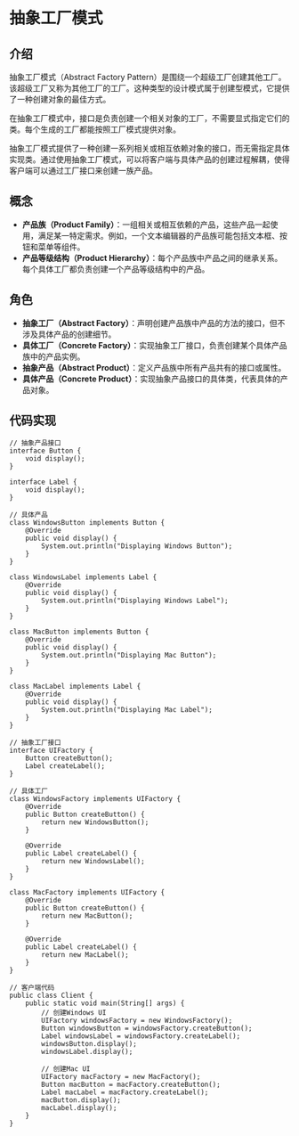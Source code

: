 # 抽象工厂模式

## 

## 介绍

抽象工厂模式（Abstract Factory Pattern）是围绕一个超级工厂创建其他工厂。该超级工厂又称为其他工厂的工厂。这种类型的设计模式属于创建型模式，它提供了一种创建对象的最佳方式。

在抽象工厂模式中，接口是负责创建一个相关对象的工厂，不需要显式指定它们的类。每个生成的工厂都能按照工厂模式提供对象。

抽象工厂模式提供了一种创建一系列相关或相互依赖对象的接口，而无需指定具体实现类。通过使用抽象工厂模式，可以将客户端与具体产品的创建过程解耦，使得客户端可以通过工厂接口来创建一族产品。

## 概念

- **产品族（Product Family）**：一组相关或相互依赖的产品，这些产品一起使用，满足某一特定需求。例如，一个文本编辑器的产品族可能包括文本框、按钮和菜单等组件。
- **产品等级结构（Product Hierarchy）**：每个产品族中产品之间的继承关系。每个具体工厂都负责创建一个产品等级结构中的产品。

## 角色

- **抽象工厂（Abstract Factory）**：声明创建产品族中产品的方法的接口，但不涉及具体产品的创建细节。
- **具体工厂（Concrete Factory）**：实现抽象工厂接口，负责创建某个具体产品族中的产品实例。
- **抽象产品（Abstract Product）**：定义产品族中所有产品共有的接口或属性。
- **具体产品（Concrete Product）**：实现抽象产品接口的具体类，代表具体的产品对象。

## 代码实现

```
// 抽象产品接口
interface Button {
    void display();
}

interface Label {
    void display();
}

// 具体产品
class WindowsButton implements Button {
    @Override
    public void display() {
        System.out.println("Displaying Windows Button");
    }
}

class WindowsLabel implements Label {
    @Override
    public void display() {
        System.out.println("Displaying Windows Label");
    }
}

class MacButton implements Button {
    @Override
    public void display() {
        System.out.println("Displaying Mac Button");
    }
}

class MacLabel implements Label {
    @Override
    public void display() {
        System.out.println("Displaying Mac Label");
    }
}

// 抽象工厂接口
interface UIFactory {
    Button createButton();
    Label createLabel();
}

// 具体工厂
class WindowsFactory implements UIFactory {
    @Override
    public Button createButton() {
        return new WindowsButton();
    }

    @Override
    public Label createLabel() {
        return new WindowsLabel();
    }
}

class MacFactory implements UIFactory {
    @Override
    public Button createButton() {
        return new MacButton();
    }

    @Override
    public Label createLabel() {
        return new MacLabel();
    }
}

// 客户端代码
public class Client {
    public static void main(String[] args) {
        // 创建Windows UI
        UIFactory windowsFactory = new WindowsFactory();
        Button windowsButton = windowsFactory.createButton();
        Label windowsLabel = windowsFactory.createLabel();
        windowsButton.display();
        windowsLabel.display();

        // 创建Mac UI
        UIFactory macFactory = new MacFactory();
        Button macButton = macFactory.createButton();
        Label macLabel = macFactory.createLabel();
        macButton.display();
        macLabel.display();
    }
}
```


